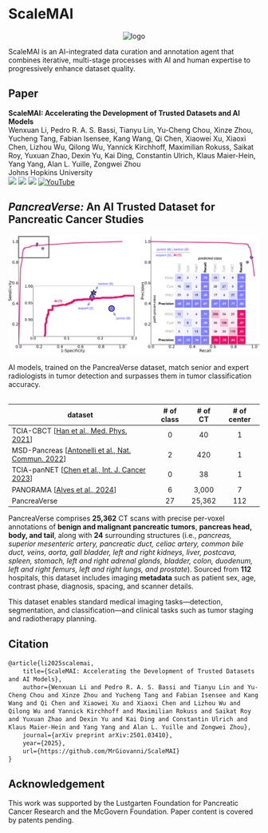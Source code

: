 # ScaleMAI

<div align="center">
 
![logo](document/fig_scalemai_agent.jpg)
</div>
ScaleMAI is an AI-integrated data curation and annotation agent that combines iterative, multi-stage processes with AI and human expertise to progressively enhance dataset quality.

## Paper

<b>ScaleMAI: Accelerating the Development of Trusted Datasets and AI Models</b> <br/>
Wenxuan Li, Pedro R. A. S. Bassi, Tianyu Lin, Yu-Cheng Chou, Xinze Zhou, Yucheng Tang, Fabian Isensee, Kang Wang, Qi Chen, Xiaowei Xu, Xiaoxi Chen, Lizhou Wu, Qilong Wu, Yannick Kirchhoff, Maximilian Rokuss, Saikat Roy, Yuxuan Zhao, Dexin Yu, Kai Ding, Constantin Ulrich, Klaus Maier-Hein, Yang Yang, Alan L. Yuille, Zongwei Zhou <br/>
Johns Hopkins University <br/>
<a href='https://www.zongweiz.com/dataset'><img src='https://img.shields.io/badge/Project-Page-Green'></a> <a href='https://arxiv.org/pdf/2501.03410'><img src='https://img.shields.io/badge/Paper-PDF-purple'></a> <a href='document/rsna2024_slides.pdf'><img src='https://img.shields.io/badge/Slides-2024-orange'></a> [![YouTube](https://badges.aleen42.com/src/youtube.svg)](https://youtu.be/5ByuftwmF7w)

## *PancreaVerse:* An AI Trusted Dataset for Pancreatic Cancer Studies

<div align="center">
 
![logo](document/fig_reader_study_tumor_detection.jpg)
</div>
AI models, trained on the PancreaVerse dataset, match senior and expert radiologists in tumor detection and surpasses them in tumor classification accuracy. <br/><br/>


| **dataset** | **# of class** | **# of CT** | **# of center** |
|-----------|:--------:|:---------:|:---------:|
| TCIA-CBCT [[Han et al., Med. Phys. 2021](https://pubmed.ncbi.nlm.nih.gov/33905539/)] | 0 | 40 | 1 |
| MSD-Pancreas [[Antonelli et al., Nat. Commun. 2022](https://www.nature.com/articles/s41467-022-30695-9.pdf)] | 2 | 420 | 1 |
| TCIA-panNET [[Chen et al., Int. J. Cancer 2023](https://pubmed.ncbi.nlm.nih.gov/36111424/)] | 0 | 38 | 1 |
| PANORAMA [[Alves et al., 2024](https://panorama.grand-challenge.org)] | 6 | 3,000 | 7 |
| PancreaVerse | 27 | 25,362 | 112 |

PancreaVerse comprises **25,362** CT scans with precise per-voxel annotations of **benign and malignant pancreatic tumors**, **pancreas head, body, and tail**, along with **24** surrounding structures (i.e., *pancreas, superior mesenteric artery, pancreatic duct, celiac artery, common bile duct, veins, aorta, gall bladder, left and right kidneys, liver, postcava, spleen, stomach, left and right adrenal glands, bladder, colon, duodenum, left and right femurs, left and right lungs, and prostate*). Sourced from **112** hospitals, this dataset includes imaging **metadata** such as patient sex, age, contrast phase, diagnosis, spacing, and scanner details. 

This dataset enables standard medical imaging tasks—detection, segmentation, and classification—and clinical tasks such as tumor staging and radiotherapy planning.

## Citation

```
@article{li2025scalemai,
    title={ScaleMAI: Accelerating the Development of Trusted Datasets and AI Models}, 
    author={Wenxuan Li and Pedro R. A. S. Bassi and Tianyu Lin and Yu-Cheng Chou and Xinze Zhou and Yucheng Tang and Fabian Isensee and Kang Wang and Qi Chen and Xiaowei Xu and Xiaoxi Chen and Lizhou Wu and Qilong Wu and Yannick Kirchhoff and Maximilian Rokuss and Saikat Roy and Yuxuan Zhao and Dexin Yu and Kai Ding and Constantin Ulrich and Klaus Maier-Hein and Yang Yang and Alan L. Yuille and Zongwei Zhou},
    journal={arXiv preprint arXiv:2501.03410},
    year={2025},
    url={https://github.com/MrGiovanni/ScaleMAI}
}
```

## Acknowledgement

This work was supported by the Lustgarten Foundation for Pancreatic Cancer Research and the McGovern Foundation. Paper content is covered by patents pending.